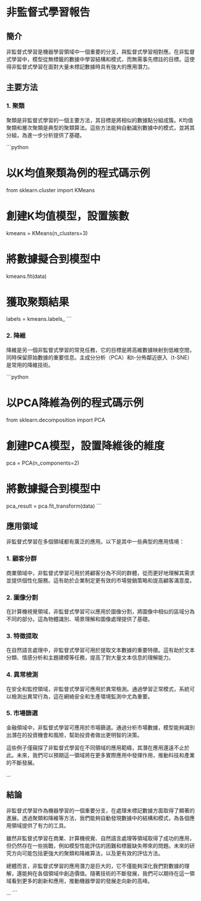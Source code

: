 # 非監督式學習報告

## 簡介

非監督式學習是機器學習領域中一個重要的分支，與監督式學習相對應。在非監督式學習中，模型從無標籤的數據中學習結構和模式，而無需事先標註的目標。這使得非監督式學習在面對大量未標記數據時具有強大的應用潛力。

## 主要方法

### 1. 聚類

聚類是非監督式學習的一個主要方法，其目標是將相似的數據點分組成簇。K均值聚類和層次聚類是典型的聚類算法。這些方法能夠自動識別數據中的模式，並將其分組，為進一步分析提供了基礎。

\```python
# 以K均值聚類為例的程式碼示例
from sklearn.cluster import KMeans

# 創建K均值模型，設置簇數
kmeans = KMeans(n_clusters=3)

# 將數據擬合到模型中
kmeans.fit(data)

# 獲取聚類結果
labels = kmeans.labels_
\```

### 2. 降維

降維是另一個非監督式學習的常見任務，它的目標是將高維數據映射到低維空間，同時保留原始數據的重要信息。主成分分析（PCA）和t-分佈鄰近嵌入（t-SNE）是常用的降維技術。

\```python
# 以PCA降維為例的程式碼示例
from sklearn.decomposition import PCA

# 創建PCA模型，設置降維後的維度
pca = PCA(n_components=2)

# 將數據擬合到模型中
pca_result = pca.fit_transform(data)
\```

## 應用領域

非監督式學習在多個領域都有廣泛的應用。以下是其中一些典型的應用情境：

### 1. 顧客分群

商業領域中，非監督式學習可用於將顧客分為不同的群體，從而更好地理解其需求並提供個性化服務。這有助於企業制定更有效的市場營銷策略和提高顧客滿意度。

### 2. 圖像分割

在計算機視覺領域，非監督式學習可以應用於圖像分割，將圖像中相似的區域分為不同的部分。這為物體識別、場景理解和圖像處理提供了基礎。

### 3. 特徵提取

在自然語言處理中，非監督式學習可用於提取文本數據的重要特徵。這有助於文本分類、情感分析和主題建模等任務，提高了對大量文本信息的理解能力。

### 4. 異常檢測

在安全和監控領域，非監督式學習可應用於異常檢測。通過學習正常模式，系統可以檢測出異常行為，這在網絡安全和生產環境監測中尤為重要。

### 5. 市場篩選

金融領域中，非監督式學習可應用於市場篩選。通過分析市場數據，模型能夠識別出潛在的投資機會和風險，幫助投資者做出更明智的決策。

這些例子僅窺探了非監督式學習在不同領域的應用範疇，其潛在應用還遠不止於此。未來，我們可以預期這一領域將在更多實際應用中發揮作用，推動科技和產業的不斷發展。

...

## 結論

非監督式學習作為機器學習的一個重要分支，在處理未標記數據方面取得了顯著的進展。透過聚類和降維等方法，我們能夠自動發現數據中的結構和模式，為各個應用領域提供了有力的工具。

雖然非監督式學習在商業、計算機視覺、自然語言處理等領域取得了成功的應用，但仍然存在一些挑戰，例如模型性能評估的困難和標籤缺失帶來的問題。未來的研究方向可能包括更強大的聚類和降維算法，以及更有效的評估方法。

總體而言，非監督式學習的應用潛力是巨大的，它不僅能夠深化我們對數據的理解，還能夠在各個領域中創造價值。隨著技術的不斷發展，我們可以期待在這一領域看到更多的創新和應用，推動機器學習的發展走向新的高峰。


...
\```
